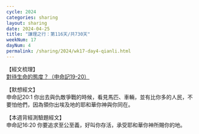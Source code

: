 ```yaml
---
cycle: 2024
categories: sharing
layout: sharing
date: 2024-04-25
title: "謙理之行：第116天/共730天"
weekNum: 17
dayNum: 4
permalink: /sharing/2024/wk17-day4-qianli.html
---
```


【經文梳理】  
<a href="https://youtu.be/62DNa4rwZfE" target="_blank">對待生命的態度？（申命記19-20）</a>

【默想經文】  
申命記20:1 你出去與仇敵爭戰的時候，看見馬匹、車輛，並有比你多的人民，不要怕他們，因為領你出埃及地的耶和華你神與你同在。

【本週背經測驗題經文】  
申命記16:20 你要追求至公至義，好叫你存活，承受耶和華你神所賜你的地。
